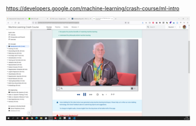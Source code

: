 

https://developers.google.com/machine-learning/crash-course/ml-intro

![](../pic/2021-12-07-17-38-09.png)
